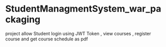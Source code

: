 # StudentManagmentSystem_war_packaging
project allow Student login using JWT Token , view courses , register course and get course schedule as pdf  
